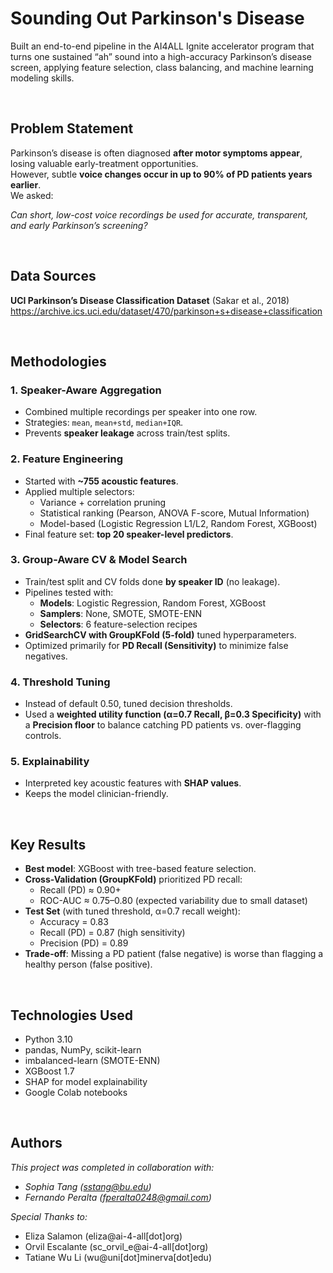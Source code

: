 # Sounding Out Parkinson's Disease

Built an end-to-end pipeline in the AI4ALL Ignite accelerator program that turns one sustained “ah” sound into a high-accuracy Parkinson’s disease screen, applying feature selection, class balancing, and machine learning modeling skills.

<br>

## Problem Statement <!--- do not change this line -->

Parkinson’s disease is often diagnosed **after motor symptoms appear**, losing valuable early-treatment opportunities.  
However, subtle **voice changes occur in up to 90% of PD patients years earlier**.  
We asked:  

*Can short, low-cost voice recordings be used for accurate, transparent, and early Parkinson’s screening?*  

<br>

## Data Sources <!--- do not change this line -->

**UCI Parkinson’s Disease Classification Dataset** (Sakar et al., 2018)  
  <https://archive.ics.uci.edu/dataset/470/parkinson+s+disease+classification>

<br>

## Methodologies <!--- do not change this line -->

### 1. **Speaker-Aware Aggregation**  
- Combined multiple recordings per speaker into one row.  
- Strategies: `mean`, `mean+std`, `median+IQR`.  
- Prevents **speaker leakage** across train/test splits.  

### 2. **Feature Engineering**  
- Started with **~755 acoustic features**.  
- Applied multiple selectors:  
  - Variance + correlation pruning  
  - Statistical ranking (Pearson, ANOVA F-score, Mutual Information)  
  - Model-based (Logistic Regression L1/L2, Random Forest, XGBoost)  
- Final feature set: **top 20 speaker-level predictors**.  

### 3. **Group-Aware CV & Model Search**  
- Train/test split and CV folds done **by speaker ID** (no leakage).  
- Pipelines tested with:  
  - **Models**: Logistic Regression, Random Forest, XGBoost  
  - **Samplers**: None, SMOTE, SMOTE-ENN  
  - **Selectors**: 6 feature-selection recipes  
- **GridSearchCV with GroupKFold (5-fold)** tuned hyperparameters.  
- Optimized primarily for **PD Recall (Sensitivity)** to minimize false negatives.  

### 4. **Threshold Tuning**  
- Instead of default 0.50, tuned decision thresholds.  
- Used a **weighted utility function (α=0.7 Recall, β=0.3 Specificity)** with a **Precision floor** to balance catching PD patients vs. over-flagging controls.  

### 5. **Explainability**  
- Interpreted key acoustic features with **SHAP values**.  
- Keeps the model clinician-friendly.  

<br>

## Key Results <!--- do not change this line -->

- **Best model**: XGBoost with tree-based feature selection.  
- **Cross-Validation (GroupKFold)** prioritized PD recall:  
  - Recall (PD) ≈ 0.90+
  - ROC-AUC ≈ 0.75–0.80 (expected variability due to small dataset)
- **Test Set** (with tuned threshold, α=0.7 recall weight):
  - Accuracy = 0.83
  - Recall (PD) = 0.87 (high sensitivity)
  - Precision (PD) = 0.89
- **Trade-off**: Missing a PD patient (false negative) is worse than flagging a healthy person (false positive).  

<br>

## Technologies Used <!--- do not change this line -->

- Python 3.10  
- pandas, NumPy, scikit-learn  
- imbalanced-learn (SMOTE-ENN)  
- XGBoost 1.7  
- SHAP for model explainability  
- Google Colab notebooks

<br>

## Authors <!--- do not change this line -->

*This project was completed in collaboration with:*
- *Sophia Tang ([sstang@bu.edu](mailto:sstang@bu.edu))*
- *Fernando Peralta ([fperalta0248@gmail.com](mailto:fperalta0248@gmail.com))*

*Special Thanks to:*
- Eliza Salamon (eliza@ai-4-all[dot]org)
- Orvil Escalante (sc_orvil_e@ai-4-all[dot]org)
- Tatiane Wu Li (wu@uni[dot]minerva[dot]edu)
